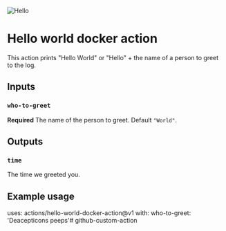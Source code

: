 ![Hello](https://github.com/mmochan/github-custom-action/workflows/.github/workflows/hello.yml/badge.svg)

# Hello world docker action

This action prints "Hello World" or "Hello" + the name of a person to greet to the log.

## Inputs

### `who-to-greet`

**Required** The name of the person to greet. Default `"World"`.

## Outputs

### `time`

The time we greeted you.

## Example usage

uses: actions/hello-world-docker-action@v1
with:
  who-to-greet: 'Deacepticons peeps'# github-custom-action
